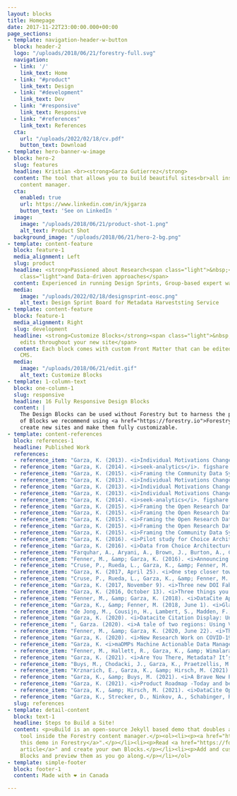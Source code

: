 ```yaml
---
layout: blocks
title: Homepage
date: 2017-11-22T23:00:00.000+00:00
page_sections:
- template: navigation-header-w-button
  block: header-2
  logo: "/uploads/2018/06/21/forestry-full.svg"
  navigation:
  - link: '/'
    link_text: Home
  - link: "#product"
    link_text: Design
  - link: "#development"
    link_text: Dev
  - link: "#responsive"
    link_text: Responsive
  - link: "#references"
    link_text: References
  cta:
    url: "/uploads/2022/02/18/cv.pdf"
    button_text: Download
- template: hero-banner-w-image
  block: hero-2
  slug: features
  headline: Kristian <br><strong>Garza Gutierrez</strong>
  content: The tool that allows you to build beautiful sites<br>all inside Forestry's
    content manager.
  cta:
    enabled: true
    url: https://www.linkedin.com/in/kjgarza
    button_text: 'See on LinkedIn '
  image:
    image: "/uploads/2018/06/21/product-shot-1.png"
    alt_text: Product Shot
  background_image: "/uploads/2018/06/21/hero-2-bg.png"
- template: content-feature
  block: feature-1
  media_alignment: Left
  slug: product
  headline: <strong>Passioned about Research<span class="light">&nbsp;</span></strong><span
    class="light">and Data-driven approaches</span>
  content: Experienced in running Design Sprints, Group-based expert walkthroughs, Lighting Decision Jams for complex apps in specialized domains.
  media:
    image: "/uploads/2022/02/18/designsprint-eosc.png"
    alt_text: Design Sprint Board for Metadata Harveststing Service
- template: content-feature
  block: feature-1
  media_alignment: Right
  slug: development
  headline: <strong>Customize Blocks</strong><span class="light">&nbsp;to make quick
    edits throughout your new site</span>
  content: Each block comes with custom Front Matter that can be edited in Forestry
    CMS.
  media:
    image: "/uploads/2018/06/21/edit.gif"
    alt_text: Customize Blocks
- template: 1-column-text
  block: one-column-1
  slug: responsive
  headline: 16 Fully Responsive Design Blocks
  content: |
    The Design Blocks can be used without Forestry but to harness the power
    of Blocks we recommend using <a href="https://forestry.io">Forestry</a>". Once the site is imported you can immediately
    create new sites and make them fully customizable.
- template: content-references
  block: references-1
  headline: Published Work
  references: 
  - reference_item: "Garza, K. (2013). <i>Individual Motivations Change Activity in Online Scientific Communities</i>. figshare. <a href='https://doi.org/10.6084/M9.FIGSHARE.830404'>https://doi.org/10.6084/M9.FIGSHARE.830404</a>"
  - reference_item: "Garza, K. (2014). <i>seek-analytics</i>. figshare. <a href='https://doi.org/10.6084/M9.FIGSHARE.1211850'>https://doi.org/10.6084/M9.FIGSHARE.1211850</a>"
  - reference_item: "Garza, K. (2015). <i>Framing the Community Data System Interface</i>. figshare. <a href='https://doi.org/10.6084/M9.FIGSHARE.1300051'>https://doi.org/10.6084/M9.FIGSHARE.1300051</a>"
  - reference_item: "Garza, K. (2013). <i>Individual Motivations Change Activity in Online Scientific Communities</i>. figshare. <a href='https://doi.org/10.6084/M9.FIGSHARE.830404.V1'>https://doi.org/10.6084/M9.FIGSHARE.830404.V1</a>"
  - reference_item: "Garza, K. (2013). <i>Individual Motivations Change Activity in Online Scientific Communities</i>. figshare. <a href='https://doi.org/10.6084/M9.FIGSHARE.830404.V2'>https://doi.org/10.6084/M9.FIGSHARE.830404.V2</a>"
  - reference_item: "Garza, K. (2013). <i>Individual Motivations Change Activity in Online Scientific Communities</i>. figshare. <a href='https://doi.org/10.6084/M9.FIGSHARE.830404.V3'>https://doi.org/10.6084/M9.FIGSHARE.830404.V3</a>"
  - reference_item: "Garza, K. (2014). <i>seek-analytics</i>. figshare. <a href='https://doi.org/10.6084/M9.FIGSHARE.1211850.V1'>https://doi.org/10.6084/M9.FIGSHARE.1211850.V1</a>"
  - reference_item: "Garza, K. (2015). <i>Framing the Open Research Data Repository Interface</i>. figshare. <a href='https://doi.org/10.6084/M9.FIGSHARE.1300051.V1'>https://doi.org/10.6084/M9.FIGSHARE.1300051.V1</a>"
  - reference_item: "Garza, K. (2015). <i>Framing the Open Research Data Repository Interface</i>. figshare. <a href='https://doi.org/10.6084/M9.FIGSHARE.1300051.V2'>https://doi.org/10.6084/M9.FIGSHARE.1300051.V2</a>"
  - reference_item: "Garza, K. (2015). <i>Framing the Open Research Data Repository Interface</i>. figshare. <a href='https://doi.org/10.6084/M9.FIGSHARE.1300051.V3'>https://doi.org/10.6084/M9.FIGSHARE.1300051.V3</a>"
  - reference_item: "Garza, K. (2015). <i>Framing the Open Research Data Repository Interface</i>. figshare. <a href='https://doi.org/10.6084/M9.FIGSHARE.1300051.V4'>https://doi.org/10.6084/M9.FIGSHARE.1300051.V4</a>"
  - reference_item: "Garza, K. (2015). <i>Framing the Community Data System Interface</i>. figshare. <a href='https://doi.org/10.6084/M9.FIGSHARE.1300051.V5'>https://doi.org/10.6084/M9.FIGSHARE.1300051.V5</a>"
  - reference_item: "Garza, K. (2016). <i>Pilot study for Choice Architecture techniques</i> [Data set]. Zenodo. <a href='https://doi.org/10.5281/ZENODO.48441'>https://doi.org/10.5281/ZENODO.48441</a>"
  - reference_item: "Garza, K. (2016). <i>Data from Choice Architecture experiment with Experts</i> [Data set]. Zenodo. <a href='https://doi.org/10.5281/ZENODO.48457'>https://doi.org/10.5281/ZENODO.48457</a>"
  - reference_item: "Farquhar, A., Aryani, A., Brown, J., Burton, A., Cruise, P., Dallmeier-Thiessen, S., Dappert, A., Dasler, R., Demeranville, T., Diepenbroek, M., Duine, M., Fenner, M., Garza, K., Groth, P., Haak, L., Kiermer, V., Kotarski, R., MacCallum, C., McEntyre, J., … Vision, T. (2015). <i>Technical and Human Infrastructure for Open Research (THOR)</i>. DataCite. <a href='https://doi.org/10.5438/6423'>https://doi.org/10.5438/6423</a>"
  - reference_item: "Fenner, M., &amp; Garza, K. (2016). <i>Announcing Our New Application Developer</i>. <a href='https://doi.org/10.5438/Y131-YX9D'>https://doi.org/10.5438/Y131-YX9D</a>"
  - reference_item: "Cruse, P., Rueda, L., Garza, K., &amp; Fenner, M. (2015). <i>DataCite Blog</i> (Version 1.0). DataCite. <a href='https://doi.org/10.5438/0000-00SS'>https://doi.org/10.5438/0000-00SS</a>"
  - reference_item: "Garza, K. (2017, April 25). <i>One step closer towards instant DOI search results</i>. <a href='https://doi.org/10.5438/0000-02ZN'>https://doi.org/10.5438/0000-02ZN</a>"
  - reference_item: "Cruse, P., Rueda, L., Garza, K., &amp; Fenner, M. (2015). <i>DataCite Blog</i>. <a href='https://doi.org/10.5438/0007-NW90'>https://doi.org/10.5438/0007-NW90</a>"
  - reference_item: "Garza, K. (2017, November 9). <i>Three new DOI Fabrica features to simplify account management</i>. <a href='https://doi.org/10.5438/SPFD-GH73'>https://doi.org/10.5438/SPFD-GH73</a>"
  - reference_item: "Garza, K. (2016, October 13). <i>Three things you should know about our new DOI Citation Formatting service</i>. <a href='https://doi.org/10.5438/DC13-VP4J'>https://doi.org/10.5438/DC13-VP4J</a>"
  - reference_item: "Fenner, M., &amp; Garza, K. (2018). <i>DataCite Application API</i>. DataCite. <a href='https://doi.org/10.5438/8GB0-V673'>https://doi.org/10.5438/8GB0-V673</a>"
  - reference_item: "Garza, K., &amp; Fenner, M. (2018, June 1). <i>Glad You Asked: A Snapshot of the Current State of Data Citation</i>. <a href='https://doi.org/10.5438/H16Y-3D72'>https://doi.org/10.5438/H16Y-3D72</a>"
  - reference_item: "de Jong, M., Cousijn, H., Lambert, S., Madden, F., Dohna, T., Koop-Jakobsen, K., &amp; Garza, K. (2019). <i>Project FREYA: Connecting Open Knowledge in the European Open Science Cloud - Materials</i>. <a href='https://doi.org/10.5281/ZENODO.3517852'>https://doi.org/10.5281/ZENODO.3517852</a>"
  - reference_item: "Garza, K. (2020). <i>Datacite Citation Display: Unlocking Data Citations</i>. <a href='https://doi.org/10.5438/1843-K679'>https://doi.org/10.5438/1843-K679</a>"
  - reference_item: ", Garza. (2020). <i>A tale of two regions: Using Vega-Lite Population Pyramid to explore PIDs populations</i>. Zenodo. <a href='https://doi.org/10.5281/ZENODO.3895556'>https://doi.org/10.5281/ZENODO.3895556</a>"
  - reference_item: "Fenner, M., &amp; Garza, K. (2020, June 22). <i>The DataCite MDC Stack</i>. <a href='https://doi.org/10.5438/V9PP-7A27'>https://doi.org/10.5438/V9PP-7A27</a>"
  - reference_item: "Garza, K. (2020). <i>New Research Work on COVID-19 as the pandemic develops</i>. Zenodo. <a href='https://doi.org/10.5281/ZENODO.3903381'>https://doi.org/10.5281/ZENODO.3903381</a>"
  - reference_item: "Garza, K. <i>maDMPs Machine Actionable Data Management Plans (maDMPs) demonstration.</i> (Version 1.0.0) [Computer software]. DataCite. <a href='https://doi.org/10.14454/W67K-5373'>https://doi.org/10.14454/W67K-5373</a>"
  - reference_item: "Fenner, M., Hallett, R., Garza, K., &amp; Wimalaratne, S. (2020). <i>Frontend for the DataCite Commons service</i> (Version 1.0.4) [Computer software]. DataCite. <a href='https://doi.org/10.14454/QGK4-ZS88'>https://doi.org/10.14454/QGK4-ZS88</a>"
  - reference_item: "Garza, K. (2021). <i>Are You There, Metadata? It’s Me, the Bibliometrician</i>. <a href='https://doi.org/10.5438/J4XV-Y945'>https://doi.org/10.5438/J4XV-Y945</a>"
  - reference_item: "Buys, M., Chodacki, J., Garza, K., Praetzellis, M., &amp; Riley, B. (2021). <i>You shoulda put a PID on it: Leveraging the PID Graph for DMPs</i>. <a href='https://doi.org/10.5281/ZENODO.4487522'>https://doi.org/10.5281/ZENODO.4487522</a>"
  - reference_item: "Krznarich, E., Garza, K., &amp; Hirsch, M. (2021). <i>Open hours updates: Spring re-launch open hours for consortium leads</i>. <a href='https://doi.org/10.5438/2NPS-H961'>https://doi.org/10.5438/2NPS-H961</a>"
  - reference_item: "Garza, K., &amp; Buys, M. (2021). <i>A Brave New PID: DMP-IDs</i>. <a href='https://doi.org/10.5438/J22A-5D79'>https://doi.org/10.5438/J22A-5D79</a>"
  - reference_item: "Garza, K. (2021). <i>Product Roadmap -Today and beyond</i>. <a href='https://doi.org/10.5281/ZENODO.5534129'>https://doi.org/10.5281/ZENODO.5534129</a>"
  - reference_item: "Garza, K., &amp; Hirsch, M. (2021). <i>DataCite Open Hours in 2021</i>. <a href='https://doi.org/10.5438/KW4K-Q070'>https://doi.org/10.5438/KW4K-Q070</a>"
  - reference_item: "Garza, K., Strecker, D., Ninkov, A., Schabinger, R., &amp; Gregory, K. (2021). <i>DFG to OECD subject classification Mapping</i> (Version 1.0). Zenodo. <a href='https://doi.org/10.5281/ZENODO.5176121'>https://doi.org/10.5281/ZENODO.5176121</a>"
  slug: references
- template: detail-content
  block: text-1
  headline: Steps to Build a Site!
  content: <p>uBuild is an open-source Jekyll based demo that doubles as a builder
    tool inside the Forestry content manager.</p><ol><li><p><a href="https://app.forestry.io/quick-start?repo=forestryio/ubuild-jekyll&provider=github&engine=jekyll">Import
    this demo in Forestry</a>".</p></li><li><p>Read <a href="https://forestry.io/blog/ubuild-a-new-theme-for-static-sites-using-blocks/">our
    article</a>" and create your own Blocks.</p></li><li><p>Add and customize the available
    Blocks and preview them as you go along.</p></li></ol>
- template: simple-footer
  block: footer-1
  content: Made with ❤︎ in Canada

---
```


